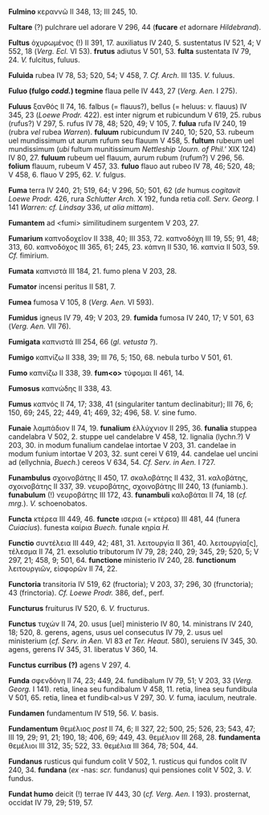 **Fulmino** κεραννῶ II 348, 13; III 245, 10.

**Fultare** (?) pulchrare uel adorare V 296, 44 (**fucare** *et*
adornare *Hildebrand*).

**Fultus** ὀχυρωμένος (!) II 391, 17. auxiliatus IV 240, 5. sustentatus
IV 521, 4; V 552, 18 (*Verg. Ecl.* VI 53). **frutus** adiutus V 501,
53. **fulta** sustentata IV 79, 24. *V.* fulcitus, fuluus.

**Fuluida** rubea IV 78, 53; 520, 54; V 458, 7. *Cf. Arch.* III 135.
*V.* fuluus.

**Fuluo (fulgo *codd.*) tegmine** flaua pelle IV 443, 27 (*Verg.*
*Aen.* I 275).

**Fuluus** ξανθός II 74, 16. falbus (= flauus?), bellus (= heluus: *v.*
flauus) IV 345, 23 (*Loewe Prodr.* 422). est inter nigrum et rubicundum
V 619, 25. rubus (rufus?) V 297, 5. rufus IV 78, 48; 520, 49; V 105, 7.
**fulua** rufa IV 240, 19 (rubra *vel* rubea *Warren*). **fuluum**
rubicundum IV 240, 10; 520, 53. rubeum uel mundissimum ut aurum rufum
seu flauum V 458, 5. **fultum** rubeum uel mundissimum (*ubi* fultum
munitissimum *Nettleship 'Journ. of Phil.'* XIX 124) IV 80, 27.
**fuluum** rubeum uel flauum, aurum rubum (rufum?) V 296, 56. **folium**
flauum, rubeum V 457, 33. **fuluo** flauo aut rubeo IV 78, 46; 520, 48;
V 458, 6. flauo V 295, 62. *V.* fulgus.

**Fuma** terra IV 240, 21; 519, 64; V 296, 50; 501, 62 (*de* humus
*cogitavit Loewe Prodr.* 426, rura *Schlutter Arch.* X 192, funda retia
*coll. Serv. Georg.* I 141 *Warren: cf. Lindsay* 336, *ut alia mittam*).

**Fumantem** ad \<fumi\> similitudinem surgentem V 203, 27.

**Fumarium** καπνοδοχεῖον II 338, 40; III 353, 72. καπνοδόχη III 19, 55;
91, 48; 313, 60. καπνοδόχος III 365, 61; 245, 23. κάπνη II 530, 16.
καπνία II 503, 59. *Cf.* fimirium.

**Fumata** καπνιστά III 184, 21. fumo plena V 203, 28.

**Fumator** incensi peritus II 581, 7.

**Fumea** fumosa V 105, 8 (*Verg. Aen.* VI 593).

**Fumidus** igneus IV 79, 49; V 203, 29. **fumida** fumosa IV 240, 17; V
501, 63 (*Verg. Aen.* VII 76).

**Fumigata** καπνιστά III 254, 66 (*gl. vetusta ?*).

**Fumigo** καπνίζω II 338, 39; III 76, 5; 150, 68. nebula turbo V 501,
61.

**Fumo** καπνίζω II 338, 39. **fum\<o\>** τύφομαι II 461, 14.

**Fumosus** καπνώδης II 338, 43.

**Fumus** καπνός II 74, 17; 338, 41 (singulariter tantum declinabitur);
III 76, 6; 150, 69; 245, 22; 449, 41; 469, 32; 496, 58. *V.* sine fumo.

**Funaie** λαμπάδιον II 74, 19. **funalium** ἐλλύχνιον II 295, 36.
**funalia** stuppea candelabra V 502, 2. stuppe uel candelabre V 458,
12. lignalia (lychn.?) V 203, 30. in modum funalium candelae intortae V
203, 31. candelae in modum funium intortae V 203, 32. sunt cerei V 619,
44. candelae uel uncini ad (ellychnia, *Buech.*) cereos V 634, 54. *Cf.
Serv. in Aen.* I 727.

**Funambulus** σχοινοβάτης II 450, 17. σκαλοβάτης II 432, 31. καλοβάτης,
σχοινοβάτης II 337, 39. νευροβάτης, σχοινοβάτης III 240, 13 (funiamb.).
**funabulum** (!) νευροβάτης III 172, 43. **funambuli** καλοβάται II 74,
18 (*cf. mrg.*). *V.* schoenobatos.

**Functa** κτέρεα III 449, 46. **functe** ισερια (= κτέρεα) III 481, 44
(funera *Cuiacius*). funesta καίρια *Buech.* funale κηρία *H.*

**Functio** συντέλεια III 449, 42; 481, 31. λειτουργία II 361, 40.
λειτουργία[ς], τέλεσμα II 74, 21. exsolutio tributorum IV 79, 28; 240,
29; 345, 29; 520, 5; V 297, 21; 458, 9; 501, 64. **functione**
ministerio IV 240, 28. **functionum** λειτουργιῶν, εἰσφορῶν II 74, 22.

**Functoria** transitoria IV 519, 62 (fructoria); V 203, 37; 296, 30
(frunctoria); 43 (frinctoria). *Cf. Loewe Prodr.* 386, def., perf.

**Functurus** fruiturus IV 520, 6. *V.* fructurus.

**Functus** τυχών II 74, 20. usus [uel] ministerio IV 80, 14.
ministrans IV 240, 18; 520, 8. gerens, agens, usus uel consecutus IV 79,
2. usus uel ministerium (*cf. Serv. in Aen.* VI 83 *et Ter. Heaut.*
580), seruiens IV 345, 30. agens, gerens IV 345, 31. liberatus V 360,
14.

**Functus curribus (?)** agens V 297, 4.

**Funda** σφενδόνη II 74, 23; 449, 24. fundibalum IV 79, 51; V 203, 33
(*Verg. Georg.* I 141). retia, linea seu fundibalum V 458, 11. retia,
linea seu fundibula V 501, 65. retia, linea et fundib\<al\>us V 297, 30.
*V.* fuma, iaculum, neutrale.

**Fundamen** fundamentum IV 519, 56. *V.* basis.

**Fundamentum** θεμέλιος *post* II 74, 6; II 327, 22; 500, 25; 526, 23;
543, 47; III 19, 29; 91, 21; 190, 18; 406, 69; 449, 43. θεμέλιον III
268, 28. **fundamenta** θεμέλιοι III 312, 35; 522, 33. θεμέλια III 364,
78; 504, 44.

**Fundanus** rusticus qui fundum colit V 502, 1. rusticus qui fundos
colit IV 240, 34. **fundana** (*ex* -nas: *scr.* fundanus) qui pensiones
colit V 502, 3. *V.* fundus.

**Fundat humo** deicit (!) terrae IV 443, 30 (*cf. Verg. Aen.* I 193).
prosternat, occidat IV 79, 29; 519, 57.
